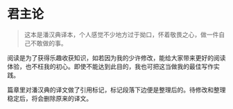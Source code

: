 # 君主论

> 这本是潘汉典译本，个人感觉不少地方过于拗口，怀着敬畏之心，做一件自己不敢做的事。

阅读是为了获得乐趣收获知识，如若因为我的少许修改，能给大家带来更好的阅读体验，也不枉我的初心。即使不能达到此目的，我也可把这当做我的最佳写作实践。

篇章里对潘汉典的译文做了引用标记，标记段落下边便是整理后的。待修改和整理稳定后，将会删除原来的译文。
